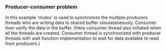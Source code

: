 ### Producer-consumer problem
In this example 'mutex' is used to synchronize the multiple producers threads who are writing data to shared buffer simulataneously. Consumer then varify the data in the buffer. 
(Here consumer thread also initiated when all the threads are created. Consumer thread is synchronized with producer threads with wait function implementation to wait for data available to read from producers.)
